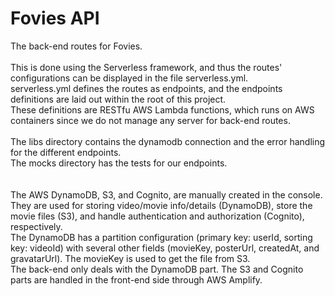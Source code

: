 # Fovies API
The back-end routes for Fovies.\
\
This is done using the Serverless framework, and thus the routes' configurations can be displayed in the file serverless.yml.\
serverless.yml defines the routes as endpoints, and the endpoints definitions are laid out within the root of this project.\
These definitions are RESTfu AWS Lambda functions, which runs on AWS containers since we do not manage any server for back-end routes.\
\
The libs directory contains the dynamodb connection and the error handling for the different endpoints.\
The mocks directory has the tests for our endpoints.\
\
\
The AWS DynamoDB, S3, and Cognito, are manually created in the console. They are used for storing video/movie info/details (DynamoDB), store the movie files (S3), and handle authentication and authorization (Cognito), respectively.\
The DynamoDB has a partition configuration (primary key: userId, sorting key: videoId) with several other fields (movieKey, posterUrl, createdAt, and gravatarUrl). The movieKey is used to get the file from S3.\
The back-end only deals with the DynamoDB part. The S3 and Cognito parts are handled in the front-end side through AWS Amplify.